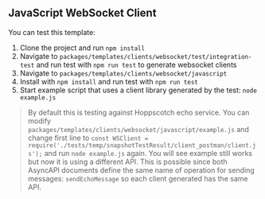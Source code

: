 ## JavaScript WebSocket Client

You can test this template:
1. Clone the project and run `npm install`
2. Navigate to `packages/templates/clients/websocket/test/integration-test` and run test with `npm run test` to generate websocket clients
3. Navigate to `packages/templates/clients/websocket/javascript`
4. Install with `npm install` and run test with `npm run test`
5. Start example script that uses a client library generated by the test: `node example.js`

> By default this is testing against Hoppscotch echo service. You can modify `packages/templates/clients/websocket/javascript/example.js` and change first line to `const WSClient = require('./tests/temp/snapshotTestResult/client_postman/client.js');` and run `node example.js` again. You will see example still works but now it is using a different API. This is possible since both AsyncAPI documents define the same name of operation for sending messages: `sendEchoMessage` so each client generated has the same API.